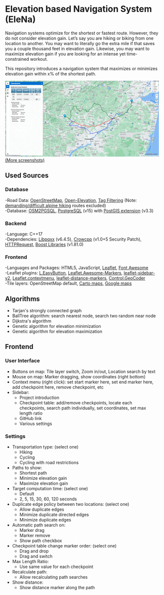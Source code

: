 # Elevation based Navigation System (EleNa)
Navigation systems optimize for the shortest or fastest route. However, they do not consider elevation gain. Let’s say you are hiking or biking from one location to another. You may want to literally go the extra mile if that saves you a couple thousand feet in elevation gain. Likewise, you may want to maximize elevation gain if you are looking for an intense yet time-constrained workout.

This repository introduces a navigation system that maximizes or minimizes elevation gain within x% of the shortest path.

![Alt text](samples/screenshots/philadelphia-1.3.png)
<a href="https://github.com/dlim2012/elevation-based-navigation-system/tree/main/samples">(More screenshots)</a>

## Used Sources
### Database
-Road Data:
<a href="https://www.openstreetmap.org/"> OpenStreetMap</a>,
<a href="https://github.com/Jorl17/open-elevation">Open-Elevation</a>,
<a href="https://giscience.github.io/openrouteservice/documentation/Tag-Filtering.html">Tag Filtering</a> (Note: <a href="https://wiki.openstreetmap.org/wiki/Key:sac_scale">demanding/difficult alpine hiking</a> routes excluded)<br>
-Database:
<a href="https://osm2pgsql.org/">OSM2PGSQL</a>,
<a href="https://www.postgresql.org/">PostgreSQL</a> (v15) with
<a href="https://postgis.net/">PostGIS extension</a> (v3.3)<br>
### Backend
-Language: C++17 <br>
-Dependencies:
<a href="https://pqxx.org/libpqxx/">Libpqxx</a> (v6.4.5),
<a href="https://crowcpp.org/master/">Crowcpp</a> (v1.0+5 Security Patch),
<a href="https://github.com/elnormous/HTTPRequest">HTTPRequest</a>,
<a href="https://www.boost.org/">Boost Libraries</a> (v1.81.0) <br>
### Frontend
-Languages and Packages: HTML5, JavaScript,
<a href="https://leafletjs.com/reference.html#icontrol">Leaflet</a>,
<a href="https://fontawesome.com/">Font Awesome</a><br>
-Leaflet plugins:
<a href="https://github.com/CliffCloud/Leaflet.EasyButton">L.EasyButton</a>,
<a href="https://github.com/lennardv2/Leaflet.awesome-markers">Leaflet.Awesome-Markers</a>,
<a href="https://github.com/noerw/leaflet-sidebar-v2">leaflet-sidebar-v2</a>,
<a href="https://github.com/aratcliffe/Leaflet.contextmenu">Leaflet.contextmenu</a>,
<a href="https://github.com/adoroszlai/leaflet-distance-markers">leaflet-distance-markers</a>,
<a href="https://github.com/perliedman/leaflet-control-geocoder">Control.GeoCoder</a><br>
-Tile layers:
OpenStreetMap default,
<a href="https://carto.com/basemaps/">Carto maps</a>,
<a href="https://developers.google.com/maps/documentation/tile">Google maps</a><br>

## Algorithms
- Tarjan's strongly connected graph
- BallTree algorithm: search nearest node, search two random near node
- Dijkstra's algorithm
- Genetic algorithm for elevation minimization
- Genetic algorithm for elevation maximization

## Frontend
### User Interface
- Buttons on map: Tile layer switch, Zoom in/out, Location search by text<br>
- Mouse on map: Marker dragging, show coordinates (right bottom) <br>
- Context menu (right click): set start marker here, set end marker here, add checkpoint here, remove checkpoint, etc <br>
- Sidebar:
  - Project introduction
  - Checkpoint table: add/remove checkpoints, locate each checkpoints, search path individually, set coordinates, set max length ratio
  - GitHub link
  - Various settings


### Settings
* Transportation type: (select one)
    * Hiking
    * Cycling
    * Cycling with road restrictions
* Paths to show:
    * Shortest path
    * Minimize elevation gain
    * Maximize elevation gain
* Target computation time: (select one)
    * Default
    * 2, 5, 15, 30, 60, 120 seconds
* Duplicate edge policy between two locations: (select one)
    * Allow duplicate edges
    * Minimize duplicate directed edges
    * Minimize duplicate edges
* Automatic path search on:
    * Marker drag
    * Marker remove
    * Show path checkbox
* Checkpoint table change marker order: (select one)
    * Drag and drop
    * Drag and switch
* Max Length Ratio:
    - Use same value for each checkpoint
* Recalculate path:
    - Allow recalculating path searches
* Show distance:
    - Show distance marker along the path

